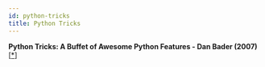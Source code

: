 ```yaml
---
id: python-tricks
title: Python Tricks
---
```


**Python Tricks: A Buffet of Awesome Python Features - Dan Bader (2007)** [[\*](https://realpython.com/products/python-tricks-book/)]

